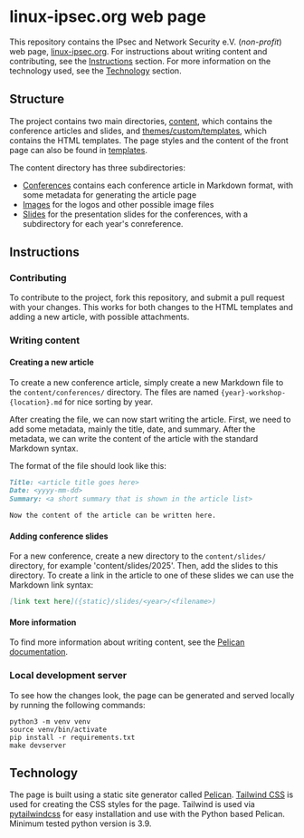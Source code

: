 # linux-ipsec.org web page

This repository contains the IPsec and Network Security e.V. (_non-profit_) web page, [linux-ipsec.org](https://linux-ipsec.org).
For instructions about writing content and contributing, see the [Instructions](#instructions) section.
For more information on the technology used, see the [Technology](#technology) section.

## Structure
The project contains two main directories, [content](/content), which contains the conference articles and slides,
and [themes/custom/templates](/themes/custom/templates), which contains the HTML templates.
The page styles and the content of the front page can also be found in [templates](/themes/custom/templates).

The content directory has three subdirectories:
- [Conferences](/content/conferences) contains each conference article in Markdown format, with some metadata for generating the article page
- [Images](/content/images) for the logos and other possible image files
- [Slides](/content/slides) for the presentation slides for the conferences, with a subdirectory for each year's conreference.


## Instructions

### Contributing
To contribute to the project, fork this repository, and submit a pull request with your changes.
This works for both changes to the HTML templates and adding a new article, with possible attachments.

### Writing content
#### Creating a new article
To create a new conference article, simply create a new Markdown file to the `content/conferences/` directory.
The files are named `{year}-workshop-{location}.md` for nice sorting by year.

After creating the file, we can now start writing the article.
First, we need to add some metadata, mainly the title, date, and summary.
After the metadata, we can write the content of the article with the standard Markdown syntax.

The format of the file should look like this:
```markdown
Title: <article title goes here>
Date: <yyyy-mm-dd>
Summary: <a short summary that is shown in the article list>

Now the content of the article can be written here.
```

#### Adding conference slides
For a new conference, create a new directory to the `content/slides/` directory, for example 'content/slides/2025'.
Then, add the slides to this directory.
To create a link in the article to one of these slides we can use the Markdown link syntax:
```markdown
[link text here]({static}/slides/<year>/<filename>)
```

#### More information
To find more information about writing content, see the [Pelican documentation](https://docs.getpelican.com/en/latest/content.html).


### Local development server
To see how the changes look, the page can be generated and served locally by running the following commands:
```
python3 -m venv venv
source venv/bin/activate
pip install -r requirements.txt
make devserver
```

## Technology
The page is built using a static site generator called [Pelican](https://getpelican.com/).
[Tailwind CSS](https://tailwindcss.com/) is used for creating the CSS styles for the page.
Tailwind is used via [pytailwindcss](https://pypi.org/project/pytailwindcss/) for easy installation and use with the Python based Pelican.
Minimum tested python version is 3.9.
